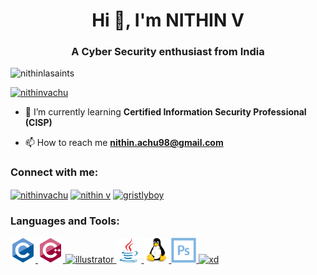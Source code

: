 <h1 align="center">Hi 👋, I'm NITHIN V</h1>
<h3 align="center">A Cyber Security enthusiast from India</h3>

<p align="left"> <img src="https://komarev.com/ghpvc/?username=nithinlasaints&label=Profile%20views&color=0011ff&style=flat-square" alt="nithinlasaints" /> </p>

<p align="left"> <a href="https://twitter.com/nithinvachu" target="blank"><img src="https://img.shields.io/twitter/follow/nithinvachu?logo=twitter&style=for-the-badge" alt="nithinvachu" /></a> </p>

- 🌱 I’m currently learning **Certified Information Security Professional (CISP)**

- 📫 How to reach me **nithin.achu98@gmail.com**

<h3 align="left">Connect with me:</h3>
<p align="left">
<a href="https://twitter.com/nithinvachu" target="blank"><img align="center" src="https://cdn.jsdelivr.net/npm/simple-icons@3.0.1/icons/twitter.svg" alt="nithinvachu" height="30" width="40" /></a>
<a href="https://linkedin.com/in/nithin-v-" target="blank"><img align="center" src="https://cdn.jsdelivr.net/npm/simple-icons@3.0.1/icons/linkedin.svg" alt="nithin v" height="30" width="40" /></a>
<a href="https://fb.com/girstlyboy" target="blank"><img align="center" src="https://cdn.jsdelivr.net/npm/simple-icons@3.0.1/icons/facebook.svg" alt="gristlyboy" height="30" width="40" /></a>
</p>

<h3 align="left">Languages and Tools:</h3>
<p align="left"> <a href="https://www.cprogramming.com/" target="_blank"> <img src="https://raw.githubusercontent.com/devicons/devicon/master/icons/c/c-original.svg" alt="c" width="40" height="40"/> </a> <a href="https://www.w3schools.com/cpp/" target="_blank"> <img src="https://raw.githubusercontent.com/devicons/devicon/master/icons/cplusplus/cplusplus-original.svg" alt="cplusplus" width="40" height="40"/> </a> <a href="https://www.adobe.com/in/products/illustrator.html" target="_blank"> <img src="https://www.vectorlogo.zone/logos/adobe_illustrator/adobe_illustrator-icon.svg" alt="illustrator" width="40" height="40"/> </a> <a href="https://www.java.com" target="_blank"> <img src="https://raw.githubusercontent.com/devicons/devicon/master/icons/java/java-original.svg" alt="java" width="40" height="40"/> </a> <a href="https://www.linux.org/" target="_blank"> <img src="https://raw.githubusercontent.com/devicons/devicon/master/icons/linux/linux-original.svg" alt="linux" width="40" height="40"/> </a> <a href="https://www.photoshop.com/en" target="_blank"> <img src="https://raw.githubusercontent.com/devicons/devicon/master/icons/photoshop/photoshop-line.svg" alt="photoshop" width="40" height="40"/> </a> <a href="https://www.adobe.com/products/xd.html" target="_blank"> <img src="https://cdn.worldvectorlogo.com/logos/adobe-xd.svg" alt="xd" width="40" height="40"/> </a> </p>
